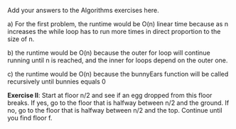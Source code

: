 Add your answers to the Algorithms exercises here.

a) For the first problem, the runtime would be O(n) linear time because as n increases the while loop has to run more times in direct proportion to the size of n.

b) the runtime would be O(n) because the outer for loop will continue running until n is reached, and the inner for loops depend on the outer one.

c) the runtime would be O(n) because the bunnyEars function will be called recursively until bunnies equals 0

**Exercise II**:
Start at floor n/2 and see if an egg dropped from this floor breaks. If yes, go to the floor that is halfway between n/2 and the ground. If no, go to the floor that is halfway between n/2 and the top. Continue until you find floor f.